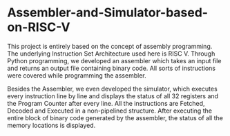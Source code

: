 # Assembler-and-Simulator-based-on-RISC-V

This project is entirely based on the concept of assembly programming. The underlying Instruction Set Architecture used here is RISC V. Through Python programming, we developed an assembler which takes an input file and returns an output file containing binary code. All sorts of instructions were covered while programming the assembler.

Besides the Assembler, we even developed the simulator, which executes every instruction line by line and displays the status of all 32 registers and the Program Counter after every line. All the instructions are Fetched, Decoded and Executed in a non-pipelined structure. After executing the entire block of binary code generated by the assembler, the status of all the memory locations is displayed.
